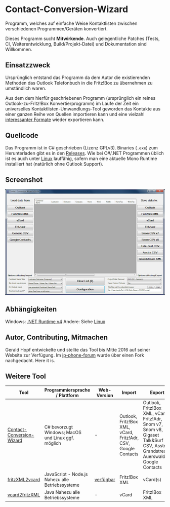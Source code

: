 # Contact-Conversion-Wizard

Programm, welches auf einfache Weise Kontaktlisten zwischen verschiedenen Programmen/Geräten konvertiert.

Dieses Programm sucht **Mitwirkende**. Auch gelegentliche Patches (Tests, CI, Weiterentwicklung, Build/Projekt-Datei) und Dokumentation sind Willkommen.

## Einsatzzweck

Ursprünglich entstand das Programm da dem Autor die existierenden Methoden das Outlook Telefonbuch in die Fritz!Box zu übernehmen zu umständlich waren.

Aus dem dem hierfür geschriebenen Programm (ursprünglich ein reines Outlook-zu-Fritz!Box Konvertierprogramm) im Laufe der Zeit ein universelles Kontaktlisten-Umwandlungs-Tool geworden das Kontakte aus einer ganzen Reihe von Quellen importieren kann und eine vielzahl [interessanter Formate](/docs/FORMATE.md) wieder exportieren kann.

## Quellcode

Das Programm ist in C# geschrieben (Lizenz GPLv3). Binaries (`.exe`) zum Herunterladen gibt es in den [Releases](https://github.com/Rillke/Contact-Conversion-Wizard/releases). Wie bei C#/.NET Programmen üblich ist es auch unter [Linux](/docs/LINUX.md) lauffähig, sofern man eine aktuelle Mono Runtime installiert hat (natürlich ohne Outlook Support).

## Screenshot

![Windows 7 Screenshot, das den Contact Conversion Wizard v3.0.0.4 zeigt: Ein GUI Fenster mit 3 Bereichen: Links: Daten laden; Mitte: Daten ansehen; Rechts: Daten abspeichern](img/Contact%20Conversion%20Wizard%20v3.0.0.4%20-%20Windows.jpg)

## Abhängigkeiten

Windows: [.NET Runtime v4](https://www.microsoft.com/de-de/download/details.aspx?id=17718)
Andere: Siehe [Linux](/docs/LINUX.md)

## Autor, Contributing, Mitmachen

Gerald Hopf entwickelte und stellte das Tool bis Mitte 2016 auf seiner Website zur Verfügung. Im [ip-phone-forum](https://www.ip-phone-forum.de/threads/contact-conversion-wizard.209976/page-44#post-2209489) wurde über einen Fork nachgedacht. Here it is.

## Weitere Tool

| Tool                                                                             | Programmiersprache / Plattform                                          | Web-Version                                  | Import                                                         | Export                                                                                                                             | Lizenz |
|----------------------------------------------------------------------------------|-------------------------------------------------------------------------|----------------------------------------------|----------------------------------------------------------------|------------------------------------------------------------------------------------------------------------------------------------|--------|
| [Contact-Conversion-Wizard](https://github.com/Rillke/Contact-Conversion-Wizard) | C# bevorzugt Windows; MacOS und Linux ggf. möglich                      | -                                            | Outlook, Fritz!Box XML, vCard, Fritz!Adr, CSV, Google Contacts | Outlook, Fritz!Box XML, vCard, Fritz!Adr, Snom v7, Snom v8, Gigaset Talk&Surf CSV, Asstra, Grandstream, Auerswald, Google Contacts | GPLv3  |
| [fritzXML2vcard](https://github.com/Rillke/fritzXML2vcard)                       | JavaScript - Node.js Nahezu alle Betriebssysteme                        | [verfügbar](https://blog.rillke.com/fritzXML2vcard/) | Fritz!Box XML                                                  | vCard(s)                                                                                                                           | MIT    |
| [vcard2fritzXML](https://github.com/berkholz/vcard2fritzXML)                     | Java Nahezu alle Betriebssysteme                                        | -                                            | vCard                                                          | Fritz!Box XML                                                                                                                      | GPLv2  |

